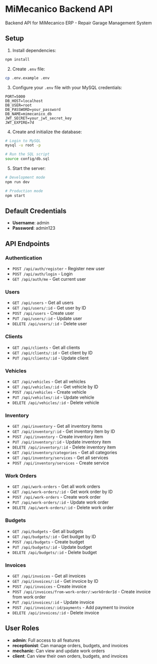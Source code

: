 # MiMecanico Backend API

Backend API for MiMecanico ERP - Repair Garage Management System

## Setup

1. Install dependencies:
```bash
npm install
```

2. Create `.env` file:
```bash
cp .env.example .env
```

3. Configure your `.env` file with your MySQL credentials:
```
PORT=5000
DB_HOST=localhost
DB_USER=root
DB_PASSWORD=your_password
DB_NAME=mimecanico_db
JWT_SECRET=your_jwt_secret_key
JWT_EXPIRE=7d
```

4. Create and initialize the database:
```bash
# Login to MySQL
mysql -u root -p

# Run the SQL script
source config/db.sql
```

5. Start the server:
```bash
# Development mode
npm run dev

# Production mode
npm start
```

## Default Credentials

- **Username**: admin
- **Password**: admin123

## API Endpoints

### Authentication
- `POST /api/auth/register` - Register new user
- `POST /api/auth/login` - Login
- `GET /api/auth/me` - Get current user

### Users
- `GET /api/users` - Get all users
- `GET /api/users/:id` - Get user by ID
- `POST /api/users` - Create user
- `PUT /api/users/:id` - Update user
- `DELETE /api/users/:id` - Delete user

### Clients
- `GET /api/clients` - Get all clients
- `GET /api/clients/:id` - Get client by ID
- `PUT /api/clients/:id` - Update client

### Vehicles
- `GET /api/vehicles` - Get all vehicles
- `GET /api/vehicles/:id` - Get vehicle by ID
- `POST /api/vehicles` - Create vehicle
- `PUT /api/vehicles/:id` - Update vehicle
- `DELETE /api/vehicles/:id` - Delete vehicle

### Inventory
- `GET /api/inventory` - Get all inventory items
- `GET /api/inventory/:id` - Get inventory item by ID
- `POST /api/inventory` - Create inventory item
- `PUT /api/inventory/:id` - Update inventory item
- `DELETE /api/inventory/:id` - Delete inventory item
- `GET /api/inventory/categories` - Get all categories
- `GET /api/inventory/services` - Get all services
- `POST /api/inventory/services` - Create service

### Work Orders
- `GET /api/work-orders` - Get all work orders
- `GET /api/work-orders/:id` - Get work order by ID
- `POST /api/work-orders` - Create work order
- `PUT /api/work-orders/:id` - Update work order
- `DELETE /api/work-orders/:id` - Delete work order

### Budgets
- `GET /api/budgets` - Get all budgets
- `GET /api/budgets/:id` - Get budget by ID
- `POST /api/budgets` - Create budget
- `PUT /api/budgets/:id` - Update budget
- `DELETE /api/budgets/:id` - Delete budget

### Invoices
- `GET /api/invoices` - Get all invoices
- `GET /api/invoices/:id` - Get invoice by ID
- `POST /api/invoices` - Create invoice
- `POST /api/invoices/from-work-order/:workOrderId` - Create invoice from work order
- `PUT /api/invoices/:id` - Update invoice
- `POST /api/invoices/:id/payments` - Add payment to invoice
- `DELETE /api/invoices/:id` - Delete invoice

## User Roles

- **admin**: Full access to all features
- **receptionist**: Can manage orders, budgets, and invoices
- **mechanic**: Can view and update work orders
- **client**: Can view their own orders, budgets, and invoices

